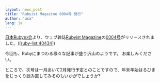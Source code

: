```yaml
---
layout: news_post
title: "Rubyist Magazine 0004号 発行"
author: "usa"
lang: ja
---
```


[日本Rubyの会][1]より、ウェブ雑誌[Rubyist
Magazine][2]の[0004号][3]がリリースされました。([\[ruby-list:40434\]][4])

今回も、Rubyにまつわる様々な記事が盛り沢山のようです。 お楽しみください。

ところで、次号は一月あいて2月発行予定とのことですので、年末年始はるびまをじっくり読み直してみるのもいかがでしょうか?



[1]: http://jp.rubyist.net/
[2]: http://jp.rubyist.net/magazine/
[3]: http://jp.rubyist.net/magazine/?0004
[4]: https://blade.ruby-lang.org/ruby-list/40434

